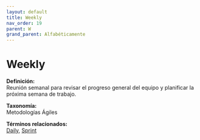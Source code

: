 ```yaml
---
layout: default
title: Weekly
nav_order: 19
parent: W
grand_parent: Alfabéticamente
---
```


# Weekly

**Definición:**  
Reunión semanal para revisar el progreso general del equipo y planificar la próxima semana de trabajo.

**Taxonomía:**  
Metodologías Ágiles

**Términos relacionados:**  
[Daily](https://maleniski.github.io/diccionario-angl-tec-mx/docs/alfabeticamente/D/daily.html), [Sprint](https://maleniski.github.io/diccionario-angl-tec-mx/docs/alfabeticamente/S/sprint.html)
